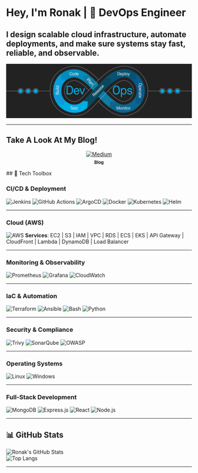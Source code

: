 #  Hey, I'm Ronak | 🚀 DevOps Engineer  

## I design scalable cloud infrastructure, automate deployments, and make sure systems stay fast, reliable, and observable.  
![IMG](https://github.com/RonakFabian/ronakfabian/blob/main/devops.png)

---
##  Take A Look At My Blog!

<p align="center">
  <a href="https://medium.com/@ronakmanfabian">
    <img src="https://upload.wikimedia.org/wikipedia/commons/e/ec/Medium_logo_Monogram.svg" alt="Medium" width="40"/>
  </a>
  <br/>
  <sub><b>Blog</b></sub>
</p>
## 🔧 Tech Toolbox  

###  CI/CD & Deployment  
![Jenkins](https://img.shields.io/badge/Jenkins-D24939?style=for-the-badge&logo=jenkins&logoColor=white) ![GitHub Actions](https://img.shields.io/badge/GitHub_Actions-2088FF?style=for-the-badge&logo=github-actions&logoColor=white) ![ArgoCD](https://img.shields.io/badge/ArgoCD-FB6E00?style=for-the-badge&logo=argo&logoColor=white)  ![Docker](https://img.shields.io/badge/Docker-2496ED?style=for-the-badge&logo=docker&logoColor=white)  ![Kubernetes](https://img.shields.io/badge/Kubernetes-326CE5?style=for-the-badge&logo=kubernetes&logoColor=white)  ![Helm](https://img.shields.io/badge/Helm-0F1689?style=for-the-badge&logo=helm&logoColor=white)

---

###  Cloud (AWS)  
![AWS](https://img.shields.io/badge/AWS-232F3E?style=for-the-badge&logo=amazon-aws&logoColor=white) **Services**: EC2 | S3 | IAM | VPC | RDS | ECS | EKS | API Gateway | CloudFront | Lambda | DynamoDB | Load Balancer  

---

###  Monitoring & Observability  
![Prometheus](https://img.shields.io/badge/Prometheus-E6522C?style=for-the-badge&logo=prometheus&logoColor=white) ![Grafana](https://img.shields.io/badge/Grafana-F46800?style=for-the-badge&logo=grafana&logoColor=white)  ![CloudWatch](https://img.shields.io/badge/AWS_CloudWatch-FF4F8B?style=for-the-badge&logo=amazon-aws&logoColor=white)  

---

###  IaC & Automation  
![Terraform](https://img.shields.io/badge/Terraform-7B42BC?style=for-the-badge&logo=terraform&logoColor=white) ![Ansible](https://img.shields.io/badge/Ansible-EE0000?style=for-the-badge&logo=ansible&logoColor=white)  ![Bash](https://img.shields.io/badge/Bash-121011?style=for-the-badge&logo=gnu-bash&logoColor=white) ![Python](https://img.shields.io/badge/Python-3776AB?style=for-the-badge&logo=python&logoColor=white)  

---

###  Security & Compliance  
![Trivy](https://img.shields.io/badge/Trivy-1904DA?style=for-the-badge&logo=aqua&logoColor=white) ![SonarQube](https://img.shields.io/badge/SonarQube-4E9BCD?style=for-the-badge&logo=sonarqube&logoColor=white) ![OWASP](https://img.shields.io/badge/OWASP-000000?style=for-the-badge&logo=owasp&logoColor=white)  

---

###  Operating Systems  
![Linux](https://img.shields.io/badge/Linux-FCC624?style=for-the-badge&logo=linux&logoColor=black) ![Windows](https://img.shields.io/badge/Windows-0078D6?style=for-the-badge&logo=windows&logoColor=white)  

---

###  Full-Stack Development  
![MongoDB](https://img.shields.io/badge/MongoDB-47A248?style=for-the-badge&logo=mongodb&logoColor=white) ![Express.js](https://img.shields.io/badge/Express.js-000000?style=for-the-badge&logo=express&logoColor=white) ![React](https://img.shields.io/badge/React-61DAFB?style=for-the-badge&logo=react&logoColor=black) ![Node.js](https://img.shields.io/badge/Node.js-339933?style=for-the-badge&logo=nodedotjs&logoColor=white)  

---

## 📊 GitHub Stats  
![Ronak's GitHub Stats](https://github-readme-stats.vercel.app/api?username=ronakfabian&show_icons=true&theme=tokyonight)  
![Top Langs](https://github-readme-stats.vercel.app/api/top-langs/?username=ronakfabian&layout=compact&theme=tokyonight)  

---



